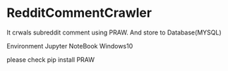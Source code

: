 # RedditCommentCrawler
It crwals subreddit comment using PRAW.
And store to Database(MYSQL)


Environment
Jupyter NoteBook
Windows10

please check
pip install PRAW
